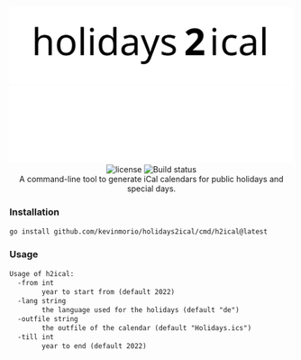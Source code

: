 <p align="center">
    <img src="assets/logo_black.svg#gh-light-mode-only" alt="holidays2ical">
    <img src="assets/logo_white.svg#gh-dark-mode-only" alt="holidays2ical"><br>
    <img src="https://img.shields.io/github/license/kevinmorio/holidays2ical" alt="license">
    <img src="https://github.com/kevinmorio/holidays2ical/actions/workflows/go.yml/badge.svg" alt="Build status"></br>
    A command-line tool to generate iCal calendars for public holidays and special days.
</p>

### Installation

``` shell
go install github.com/kevinmorio/holidays2ical/cmd/h2ical@latest
```

### Usage

``` shell
Usage of h2ical:
  -from int
    	year to start from (default 2022)
  -lang string
    	the language used for the holidays (default "de")
  -outfile string
    	the outfile of the calendar (default "Holidays.ics")
  -till int
    	year to end (default 2022)
```